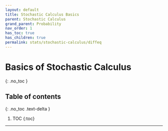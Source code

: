 ```yaml
---
layout: default
title: Stochastic Calculus Basics
parent: Stochastic Calculus
grand_parent: Probability
nav_order: 1
has_toc: true
has_children: true
permalink: stats/stochastic-calculus/diffeq
---
```


# Basics of Stochastic Calculus
{: .no_toc }

## Table of contents
{: .no_toc .text-delta }

1. TOC
{:toc}

---



